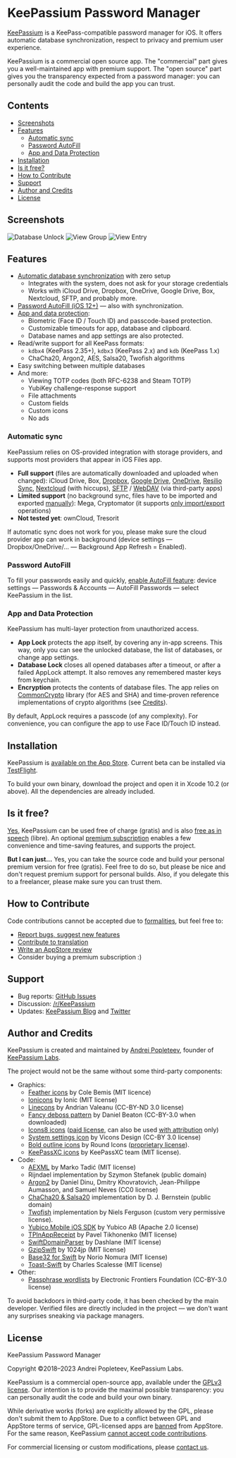# KeePassium Password Manager

[KeePassium](https://keepassium.com) is a KeePass-compatible password manager for iOS. It offers automatic database synchronization, respect to privacy and premium user experience.

KeePassium is a commercial open source app. The "commercial" part gives you a well-maintained app with premium support. The "open source" part gives you the transparency expected from a password manager: you can personally audit the code and build the app you can trust.

## Contents

- [Screenshots](#screenshots)
- [Features](#features)
	- [Automatic sync](#automatic-sync)
	- [Password AutoFill](#password-autofill)
	- [App and Data Protection](#app-and-data-protection)
- [Installation](#installation)
- [Is it free?](#is-it-free)
- [How to Contribute](#how-to-contribute)
- [Support](#support)
- [Author and Credits](#author-and-credits)
- [License](#license)

## Screenshots

![Database Unlock](https://keepassium.com/img/github/unlock-db_w250.png) ![View Group](https://keepassium.com/img/github/view-group_w250.png) ![View Entry](https://keepassium.com/img/github/view-entry_w250.png)

## Features

* [Automatic database synchronization](#automatic-sync) with zero setup
	- Integrates with the system, does not ask for your storage credentials
	- Works with iCloud Drive, Dropbox, OneDrive, Google Drive, Box, Nextcloud, SFTP, and probably more.
* [Password AutoFill (iOS 12+)](#password-autofill) — also with synchronization.
* [App and data protection](#app-and-data-protection):
	- Biometric (Face ID / Touch ID) and passcode-based protection.
	- Customizable timeouts for app, database and clipboard.
	- Database names and app settings are also protected.
* Read/write support for all KeePass formats:
	- `kdbx4` (KeePass 2.35+), `kdbx3` (KeePass 2.x) and `kdb` (KeePass 1.x)
	- ChaCha20, Argon2, AES, Salsa20, Twofish algorithms
* Easy switching between multiple databases
* And more:
	- Viewing TOTP codes (both RFC-6238 and Steam TOTP)
	- YubiKey challenge-response support
	- File attachments
	- Custom fields
	- Custom icons
	- No ads

### Automatic sync

KeePassium relies on OS-provided integration with storage providers, and supports most providers that appear in iOS Files app.

* __Full support__ (files are automatically downloaded and uploaded when changed): iCloud Drive, Box, [Dropbox](https://keepassium.com/articles/sync-ios-keepass-with-dropbox/), [Google Drive](https://keepassium.com/articles/sync-ios-keepass-with-google-drive/), [OneDrive](https://keepassium.com/articles/sync-ios-keepass-with-onedrive/), [Resilio Sync](https://keepassium.com/articles/sync-ios-keepass-with-resilio-sync/), [Nextcloud](https://keepassium.com/articles/sync-ios-keepass-with-nextcloud/) (with hiccups), [SFTP](https://keepassium.com/articles/sync-ios-keepass-with-ftp-sftp/) / [WebDAV](https://keepassium.com/articles/sync-ios-keepass-with-webdav/) (via third-party apps)
* __Limited support__ (no background sync, files have to be imported and exported [manually](https://keepassium.com/articles/how-to-sync-database-manually/)): Mega, Cryptomator (it supports [only import/export](https://github.com/cryptomator/cryptomator-ios/issues/98#issuecomment-402446441) operations)
* __Not tested yet__: ownCloud, Tresorit

If automatic sync does not work for you, please make sure the cloud provider app can work in background (device settings — Dropbox/OneDrive/... — Background App Refresh = Enabled). 


### Password AutoFill

To fill your passwords easily and quickly, [enable AutoFill feature](https://keepassium.com/articles/how-to-setup-autofill/): device settings — Passwords & Accounts — AutoFill Passwords — select KeePassium in the list.

### App and Data Protection

KeePassium has multi-layer protection from unauthorized access.

- __App Lock__ protects the app itself, by covering any in-app screens. This way, only you can see the unlocked database, the list of databases, or change app settings. 
- __Database Lock__ closes all opened databases after a timeout, or after a failed AppLock attempt. It also removes any remembered master keys from keychain.
- __Encryption__ protects the contents of database files. The app relies on [CommonCrypto](https://opensource.apple.com/source/CommonCrypto/) library (for AES and SHA) and time-proven reference implementations of crypto algorithms (see [Credits](#author-and-credits)).
 
By default, AppLock requires a passcode (of any complexity). For convenience, you can configure the app to use Face ID/Touch ID instead.


## Installation

KeePassium is [available on the App Store](https://apps.apple.com/us/app/id1435127111). Current beta can be installed via [TestFlight](https://testflight.apple.com/join/y8R6iLlK). 

To build your own binary, download the project and open it in Xcode 10.2 (or above). All the dependencies are already included.


## Is it free?

[Yes](https://keepassium.com/articles/is-keepassium-free/), KeePassium can be used free of charge (gratis) and is also [free as in speech](#license) (libre). An optional [premium subscription](https://keepassium.com/articles/why-upgrade-to-premium/) enables a few convenience and time-saving features, and supports the project.

**But I can just...** Yes, you can take the source code and build your personal premium version for free (gratis). Feel free to do so, but please be nice and don't request premium support for personal builds. Also, if you delegate this to a freelancer, please make sure you can trust them. 


## How to Contribute

Code contributions cannot be accepted due to [formalities](#license), but feel free to:

- [Report bugs, suggest new features](https://github.com/keepassium/KeePassium/issues)
- [Contribute to translation](https://github.com/keepassium/KeePassium-L10n)
- [Write an AppStore review](https://apps.apple.com/us/app/id1435127111)
- Consider buying a premium subscription :)

## Support

- Bug reports: [GitHub Issues](https://github.com/keepassium/KeePassium/issues)
- Discussion: [/r/KeePassium](https://reddit.com/r/KeePassium)
- Updates: [KeePassium Blog](https://keepassium.com/blog/) and [Twitter](https://twitter.com/keepassium)


## Author and Credits

KeePassium is created and maintained by [Andrei Popleteev](http://popleteev.com), founder of [KeePassium Labs](https://keepassium.com).

The project would not be the same without some third-party components:

* Graphics:
	- [Feather icons](https://feathericons.com) by Cole Bemis (MIT licence) 	
	- [Ionicons](http://ionicons.com) by Ionic (MIT license)
	- [Linecons](https://designmodo.com/linecons-free/) by Andrian Valeanu (CC-BY-ND 3.0 license)
	- [Fancy deboss pattern](http://subtlepatterns.com) by Daniel Beaton (CC-BY-3.0 when downloaded)
	- [Icons8 icons](https://icons8.com/icons) ([paid license](https://icons8.com/paid-license-99), can also be used [with attribution](https://icons8.com/license) only)
	- [System settings icon](https://www.iconfinder.com/icons/2697651/apple_configuration_control_gear_preferences_setting_settings_icon) by Vicons Design (CC-BY 3.0 license)
	- [Bold outline icons](https://roundicons.com/boldicons-outline-icons-set/) by Round Icons ([proprietary license](https://github.com/keepassium/KeePassium/tree/master/KeePassium/Assets.xcassets/db-icons/keepassium/license.txt)). 
	- [KeePassXC icons](https://github.com/keepassxreboot/keepassxc/pull/4699) by KeePassXC team (MIT license).
* Code:
	- [AEXML](https://github.com/tadija/AEXML) by Marko Tadić (MIT license) 	
	- Rijndael implementation by Szymon Stefanek (public domain)
	- [Argon2](https://github.com/P-H-C/phc-winner-argon2) by Daniel Dinu, Dmitry Khovratovich, Jean-Philippe Aumasson, and Samuel Neves (CC0 license)
	- [ChaCha20 & Salsa20](https://cr.yp.to/salsa20.html) implementation by D. J. Bernstein (public domain)
	- [Twofish](http://www.cartotype.com/downloads/twofish/twofish.cpp) implementation by Niels Ferguson (custom very permissive license).
	- [Yubico Mobile iOS SDK](https://github.com/Yubico/yubikit-ios) by Yubico AB (Apache 2.0 license)
	- [TPInAppReceipt](https://github.com/tikhop/TPInAppReceipt) by Pavel Tikhonenko (MIT license)
	- [SwiftDomainParser](https://github.com/Dashlane/SwiftDomainParser) by Dashlane (MIT license)
	- [GzipSwift](https://github.com/1024jp/GzipSwift) by 1024jp (MIT license)
	- [Base32 for Swift](https://github.com/norio-nomura/Base32) by Norio Nomura (MIT license)
	- [Toast-Swift](https://github.com/scalessec/Toast-Swift) by Charles Scalesse (MIT license)
* Other:
	- [Passphrase wordlists](https://eff.org/dice) by Electronic Frontiers Foundation (CC-BY-3.0 license)

To avoid backdoors in third-party code, it has been checked by the main developer. Verified files are directly included in the project — we don't want any surprises sneaking via package managers.

## License

KeePassium Password Manager

Copyright ©2018–2023 Andrei Popleteev, KeePassium Labs.

KeePassium is a commercial open-source app, available under the  [GPLv3 license](https://choosealicense.com/licenses/gpl-3.0/). Our intention is to provide the maximal possible transparency: you can personally audit the code and build your own binary. 

While derivative works (forks) are explicitly allowed by the GPL, please don't submit them to AppStore. Due to a conflict between GPL and AppStore terms of service, GPL-licensed apps are [banned](https://www.fsf.org/blogs/licensing/more-about-the-app-store-gpl-enforcement) from AppStore. For the same reason, KeePassium [cannot accept code contributions](https://apple.stackexchange.com/questions/6109/is-it-possible-to-have-gpl-software-in-the-mac-app-store).

For commercial licensing or custom modifications, please [contact us](info@keepassium.com).
